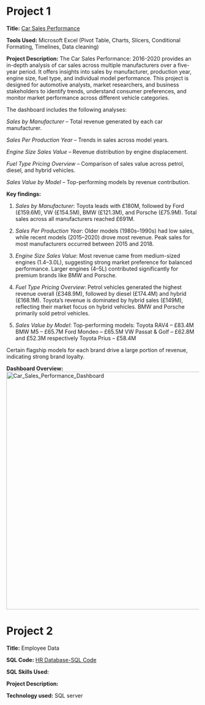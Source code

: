 # Project 1

**Title:** [Car Sales Performance](https://github.com/Sheyi04/Sheyi04.github.io/blob/main/car_sales_data.%20-%20Seyi.xlsx)

**Tools Used:** Microsoft Excel (Pivot Table, Charts, Slicers, Conditional Formating, Timelines, Data cleaning)

**Project Description:** The Car Sales Performance: 2016-2020 provides an in-depth analysis of car sales across multiple manufacturers over a five-year period. It offers insights into sales by manufacturer, production year, engine size, fuel type, and individual model performance. This project is designed for automotive analysts, market researchers, and business stakeholders to identify trends, understand consumer preferences, and monitor market performance across different vehicle categories.

The dashboard includes the following analyses:

_Sales by Manufacturer_ – Total revenue generated by each car manufacturer.

_Sales Per Production Year_ – Trends in sales across model years.

_Engine Size Sales Value_ – Revenue distribution by engine displacement.

_Fuel Type Pricing Overview_ – Comparison of sales value across petrol, diesel, and hybrid vehicles.

_Sales Value by Model_ – Top-performing models by revenue contribution.

**Key findings:** 
1. _Sales by Manufacturer_: Toyota leads with £180M, followed by Ford (£159.6M), VW (£154.5M), BMW (£121.3M), and Porsche (£75.9M).
Total sales across all manufacturers reached £691M.

2. _Sales Per Production Year_: Older models (1980s–1990s) had low sales, while recent models (2015–2020) drove most revenue.
Peak sales for most manufacturers occurred between 2015 and 2018.

3. _Engine Size Sales Value_: Most revenue came from medium-sized engines (1.4–3.0L), suggesting strong market preference for balanced performance.
Larger engines (4–5L) contributed significantly for premium brands like BMW and Porsche.

4. _Fuel Type Pricing Overview_: Petrol vehicles generated the highest revenue overall (£348.9M), followed by diesel (£174.4M) and hybrid (£168.1M).
Toyota’s revenue is dominated by hybrid sales (£149M), reflecting their market focus on hybrid vehicles. BMW and Porsche primarily sold petrol vehicles.

5. _Sales Value by Model_: Top-performing models:
Toyota RAV4 – £83.4M
BMW M5 – £65.7M
Ford Mondeo – £65.5M
VW Passat & Golf – £62.8M and £52.3M respectively
Toyota Prius – £58.4M

Certain flagship models for each brand drive a large portion of revenue, indicating strong brand loyalty.

**Dashboard Overview:** <img width="1875" height="620" alt="Car_Sales_Performance_Dashboard" src="https://github.com/user-attachments/assets/cab557ee-c0c2-4853-a463-1ca96786887f" />



# Project 2

**Title:** Employee Data

**SQL Code:** [HR Database-SQL Code](https://github.com/Sheyi04/Sheyi04.github.io/blob/main/Employee.SQL)

**SQL Skills Used:** 

**Project Description:**

**Technology used:** SQL server 
